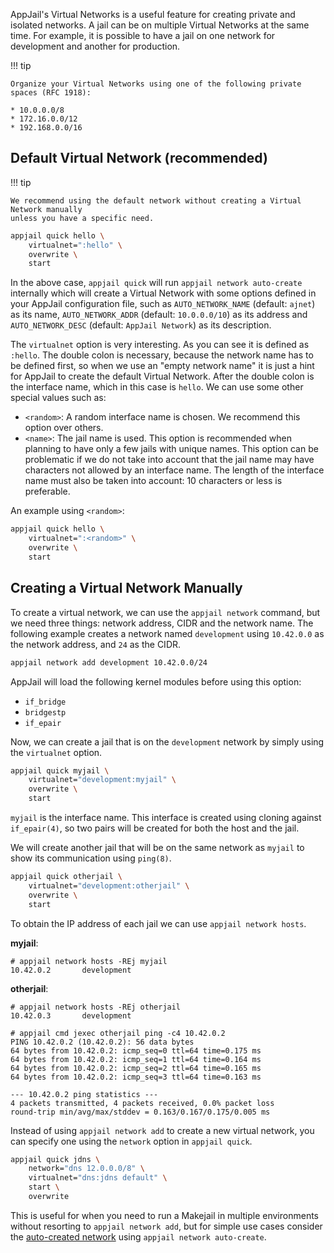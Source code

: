 AppJail's Virtual Networks is a useful feature for creating private and isolated networks. A jail can be on multiple Virtual Networks at the same time. For example, it is possible to have a jail on one network for development and another for production.

!!! tip

    Organize your Virtual Networks using one of the following private spaces (RFC 1918):
    
    * 10.0.0.0/8
    * 172.16.0.0/12
    * 192.168.0.0/16

## Default Virtual Network (recommended)

!!! tip

    We recommend using the default network without creating a Virtual Network manually
    unless you have a specific need.

```sh
appjail quick hello \
    virtualnet=":hello" \
    overwrite \
    start
```

In the above case, `appjail quick` will run `appjail network auto-create` internally which will create a Virtual Network with some options defined in your AppJail configuration file, such as `AUTO_NETWORK_NAME` (default: `ajnet`) as its name, `AUTO_NETWORK_ADDR` (default: `10.0.0.0/10`) as its address and `AUTO_NETWORK_DESC` (default: `AppJail Network`) as its description. 

The `virtualnet` option is very interesting. As you can see it is defined as `:hello`. The double colon is necessary, because the network name has to be defined first, so when we use an "empty network name" it is just a hint for AppJail to create the default Virtual Network. After the double colon is the interface name, which in this case is `hello`. We can use some other special values such as:

* `<random>`: A random interface name is chosen. We recommend this option over others.
* `<name>`: The jail name is used. This option is recommended when planning to have only a few jails with unique names. This option can be problematic if we do not take into account that the jail name may have characters not allowed by an interface name. The length of the interface name must also be taken into account: 10 characters or less is preferable. 

An example using `<random>`:

```sh
appjail quick hello \
    virtualnet=":<random>" \
    overwrite \
    start
```

## Creating a Virtual Network Manually

To create a virtual network, we can use the `appjail network` command, but we need three things: network address, CIDR and the network name. The following example creates a network named `development` using `10.42.0.0` as the network address, and `24` as the CIDR.

```sh
appjail network add development 10.42.0.0/24
```

AppJail will load the following kernel modules before using this option:

* `if_bridge`
* `bridgestp`
* `if_epair`

Now, we can create a jail that is on the `development` network by simply using the `virtualnet` option.

```sh
appjail quick myjail \
    virtualnet="development:myjail" \
    overwrite \
    start
```

`myjail` is the interface name. This interface is created using cloning against `if_epair(4)`, so two pairs will be created for both the host and the jail.

We will create another jail that will be on the same network as `myjail` to show its communication using `ping(8)`.

```sh
appjail quick otherjail \
    virtualnet="development:otherjail" \
    overwrite \
    start
```

To obtain the IP address of each jail we can use `appjail network hosts`.

**myjail**:

```console
# appjail network hosts -REj myjail
10.42.0.2       development
```

**otherjail**:

```console
# appjail network hosts -REj otherjail
10.42.0.3       development
```

```console
# appjail cmd jexec otherjail ping -c4 10.42.0.2
PING 10.42.0.2 (10.42.0.2): 56 data bytes
64 bytes from 10.42.0.2: icmp_seq=0 ttl=64 time=0.175 ms
64 bytes from 10.42.0.2: icmp_seq=1 ttl=64 time=0.164 ms
64 bytes from 10.42.0.2: icmp_seq=2 ttl=64 time=0.165 ms
64 bytes from 10.42.0.2: icmp_seq=3 ttl=64 time=0.163 ms

--- 10.42.0.2 ping statistics ---
4 packets transmitted, 4 packets received, 0.0% packet loss
round-trip min/avg/max/stddev = 0.163/0.167/0.175/0.005 ms
```

Instead of using `appjail network add` to create a new virtual network, you can specify one using the `network` option in `appjail quick`.

```sh
appjail quick jdns \
    network="dns 12.0.0.0/8" \
    virtualnet="dns:jdns default" \
    start \
    overwrite
```

This is useful for when you need to run a Makejail in multiple environments without resorting to `appjail network add`, but for simple use cases consider the [auto-created network](#creating-a-virtual-network-manually) using `appjail network auto-create`.
